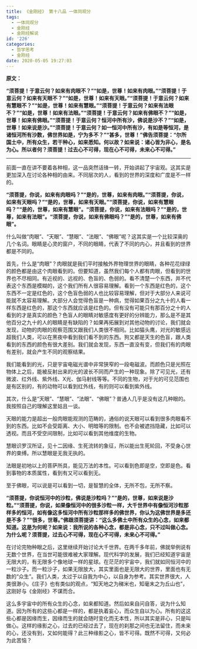 ```yaml
---
title: 《金刚经》 第十八品 一体同观分
tags:
  - 一体同观分
  - 金刚经
  - 金刚经解说
id: '226'
categories:
  - 哲学思考
  - 金刚经
date: 2020-05-05 19:27:03
---
```


**原文：**

**“须菩提！于意云何？如来有肉眼不？”“如是，世尊！如来有肉眼。”“须菩提！于意云何？如来有天眼不？”“如是，世尊！如来有天眼。”“须菩提！于意云何？如来有慧眼不？”“如是，世尊！如来有慧眼。”“须菩提！于意云何？如来有法眼不？”“如是，世尊！如来有法眼。”“须菩提！于意云何？如来有佛眼不？”“如是，世尊！如来有佛眼。”“须菩提！于意云何？恒河中所有沙，佛说是沙不？”“如是，世尊！如来说是沙。”“须菩提！于意云何？如一恒河中所有沙，有如是等恒河，是诸恒河所有沙数，佛世界如是，宁为多不？”“甚多，世尊！”佛告须菩提：“尔所国土中，所有众生，若干种心，如来悉知。何以故？如来说：诸心皆为非心，是名为心。所以者何？须菩提！过去心不可得，现在心不可得，未来心不可得。”**
<!-- more -->
* * *

前面一直在讲不要着各种相，这一品突然话锋一转，开始讲起了宇宙观。这其实是更加深入在讨论各种相的由来。不同层次的人，看到的世界的深度和广度是不一样的。

**“须菩提，你说，如来有肉眼吗？”“是的，世尊，如来有肉眼。”“须菩提，你说，如来有天眼吗？”“是的，世尊，如来有天眼。”“须菩提，你说，如来有慧眼吗？”“是的，世尊，如来有慧眼”。“须菩提，你说，如来有法眼吗？”“是的，世尊，如来有法眼”。“须菩提，你说，如来有佛眼吗？”“是的，世尊，如来有佛眼”。**

什么叫做“肉眼”、“天眼”、“慧眼”、“法眼”、“佛眼”呢？这其实是一个比较深奥的几个名词。眼睛是心灵的窗户，不同的眼睛，代表了不同的内心，并且看到的世界都是不同的。

首先，什么是“肉眼”？肉眼就是我们平时接触外界物理世界的眼睛，各种花花绿绿的颜色都是由这个肉眼看到的。但要知道，虽然我们每个人都有肉眼，但看到的世界也不尽相同。有近视的、远视的、色盲的、色弱的。看不清楚一个东西，并不代表这个东西是模糊的，这个我们所有人很容易理解。看到一个东西是红色的，这个东西不一定是红色的，这个色盲色弱的人也比较容易理解，但对于大部分人来说可能就不太容易理解。大部分人会觉得色盲是一种病，觉得如果百分之九十的人看一样东西是红色的，那这个东西就应该是红色的。但有没有可能只有那百分之十的人看到的才是真实的颜色？色盲人的眼睛对敏感度有更好的分辨能力，那么是不是其他百分之九十的人的眼睛是有缺陷的？如果再拓展到对其他动物的讨论，我们就会发现，动物的肉眼的观察范围又跟我们人类很不相同。比如猫头鹰，对光的敏感远超我们人类，可以在黑夜中看到我们看不到的东西。狗又都是天生的色盲，跟人类看到的东西的颜色有很大差别。我们就会发现，东西一直没有变，但我们有的肉眼有差别，就会产生不同的观察结果。

我们能看到的光，只是宇宙电磁光谱中非常狭窄的一段电磁波。而颜色只是光照在物体上之后，能被反射出来的光的波长不同而产生的一种现象。除了可见光，还有微波、红外线、紫外线、X光、伽马射线等等。不同的生物，对于光的可见范围也是有区别的，有的动物可以看到红外线，有的则可以看到紫外线。

其次，什么是“天眼”、“慧眼”、“法眼”、“佛眼”？普通人几乎是没有这几种眼的。我按照自己的理解这里姑且一谈。

天眼的能力是超出一般肉眼能观测的范畴的，通俗的说天眼可以看到很多肉眼看不到的东西。比如不会受距离、大小、明暗等的限制。也不会被遮挡隐藏，比如可以透视。而且不受空间限制，比如可以看到其他维度的生物。

慧眼识罗汉所证，见十二因缘、生死流转的象征，所以能出生死轮回，不受身心世界的束缚。所以慧眼是无我无执的。

法眼是初地以上的菩萨所具，能见万法的本性。可以看到色即是空，空即是色。看到事物的本质属性，看到有又可以看到无。

至于佛眼，可以说是可以看到一切，是智慧的全体，无所不包，无所不察。

**“须菩提，你说恒河中的沙粒，佛说是沙粒吗？”“是的，世尊，如来说是沙粒。”“须菩提，你说，如果像恒河中的很多沙粒一样，大千世界中有像恒河沙粒那样多的恒河，如有像这多恒河中所有沙粒那样多的佛世界，你认为这佛世界是多还是不多？”“很多，世尊。”佛跟须菩提讲：“这么多佛土中所有众生的心念，如来都知道。这是为何呢？如来说：我所说的各种心念，都是非心念，只不过叫做心念。为什么呢？须菩提，过去心不可得，现在心不可得，未来心不可得。”**

在讨论完物种眼之后，这里继续开始讨论大千世界。在两千多年前，佛就举例说有无数个世界，在当世可能很难被大家理解。现代科学的发展，我们已经知道宇宙是无限大的，有无限多个像地球一样的星球。在茫茫的宇宙中，我们就如同恒河中的一粒沙子。而一粒沙子，如果无限放大，其实里面也是无限大的世界，里面也有无数的“众生”。我们人类，太过于以自我为中心，以自身为参考。其实世界很大，人类很渺小。《庄子》也有类似的观点，“知天地之为稊米也，知毫末之为丘山也”，这刚好与《金刚经》不谋而合。

这么多宇宙中的所有众生的心念，如来都知道。然后如来自问自答，说为什么知道。因为所有的这些心都是一样的，都是执着妄心，而众生自以为心。所有的这这些心都是因缘而生，因缘而生的就会随时变化而无本性，所以其实是非心，只是叫做心。这样的缘影之心，过去的已经过去了，现在的刹那之间也无法留住，而未来的心，还没有到，又如何能得？此三种缘影之心，皆不可得。既然不可得，又何必为此苦恼？